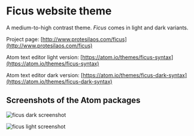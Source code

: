 # Ficus website theme

A medium-to-high contrast theme. *Ficus* comes in light and dark variants.

Project page: [http://www.protesilaos.com/ficus](http://www.protesilaos.com/ficus)

Atom text editor light version: [https://atom.io/themes/ficus-syntax](https://atom.io/themes/ficus-syntax)

Atom text editor dark version: [https://atom.io/themes/ficus-dark-syntax](https://atom.io/themes/ficus-dark-syntax)

## Screenshots of the Atom packages

![ficus dark screenshot](https://raw.githubusercontent.com/protesilaos/prot16/master/ficus/img/ficus_dark_sample.png)

![ficus light screenshot](https://raw.githubusercontent.com/protesilaos/prot16/master/ficus/img/ficus_light_sample.png)
